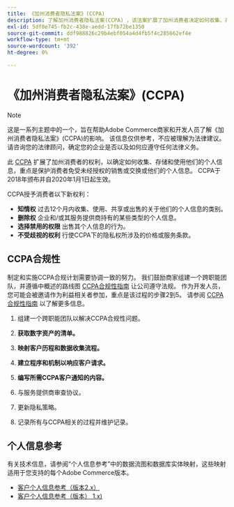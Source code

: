 ```yaml
---
title: 《加州消费者隐私法案》(CCPA)
description: 了解加州消费者隐私法案(CCPA) ，该法案扩展了加州消费者决定如何收集、存储和使用其个人信息的权利。
exl-id: 5df0e745-fb2c-438e-aedd-17fb72be1350
source-git-commit: ddf988826c29b4ebf054a4d4fb5f4c285662ef4e
workflow-type: tm+mt
source-wordcount: '392'
ht-degree: 0%

---
```


# 《加州消费者隐私法案》(CCPA)

>[!NOTE]
>
>这是一系列主题中的一个，旨在帮助Adobe Commerce商家和开发人员了解《加州消费者隐私法案》(CCPA)的影响。 该信息仅供参考，不应被理解为法律建议。 请咨询您的法律顾问，确定您的企业是否以及如何应遵守任何法律义务。

此 [CCPA](https://oag.ca.gov/privacy/ccpa) 扩展了加州消费者的权利，以确定如何收集、存储和使用他们的个人信息，重点是保护消费者免受未经授权的销售或交换或他们的个人信息。 CCPA于2018年颁布并自2020年1月1日起生效。

CCPA授予消费者以下新权利：

- **知情权** 过去12个月内收集、使用、共享或出售的关于他们的个人信息的类别。
- **删除权** 企业和/或其服务提供商持有的某些类型的个人信息。
- **选择禁用的权限** 出售其个人信息的行为。
- **不受歧视的权利** 行使CCPA下的隐私权所涉及的价格或服务条款。

## CCPA合规性

制定和实施CCPA合规计划需要协调一致的努力。 我们鼓励商家组建一个跨职能团队，并遵循中概述的路线图 [CCPA合规性指南](https://experienceleague.adobe.com/docs/commerce-admin/start/compliance/privacy/compliance-ccpa.html) 让公司遵守法规。 作为开发人员，您可能会被邀请作为利益相关者参加，重点是该过程的步骤2到5。 请参阅 [CCPA合规性指南](https://experienceleague.adobe.com/docs/commerce-admin/start/compliance/privacy/compliance-ccpa.html) 以了解更多信息。

1. 组建一个跨职能团队以解决CCPA合规性问题。

1. **获取数字资产的清单。**

1. **映射客户历程和数据收集流程。**

1. **建立程序和机制以响应客户请求。**

1. **编写所需CCPA客户通知的内容。**

1. 与服务提供商审查协议。

1. 更新隐私策略。

1. 记录所有与CCPA相关的过程并维护记录。

## 个人信息参考

有关技术信息，请参阅“个人信息参考”中的数据流图和数据库实体映射，这些映射适用于您支持的每个Adobe Commerce版本。

- [客户个人信息参考（版本2.x）](data-m2.md)
- [客户个人信息参考（版本） 1.x)](data-m1.md)
